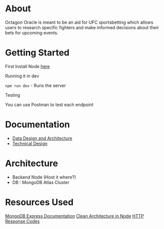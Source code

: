 # About

Octagon Oracle is meant to be an aid for UFC sportsbetting which allows users to research specific fighters and make informed decisions about their bets for upcoming events.

# Getting Started

First Install Node [here](https://nodejs.org/en/download)

Running it in dev

`npm run dev` - Runs the server

Testing

You can use Postman to test each endpoint

# Documentation

- [Data Design and Architecture](./documentation/technical-design.md)
- [Technical Design](./documentation/technical-design.md)

# Architecture

- Backend Node (Host it where?)
- DB : MongoDB Atlas Cluster

# Resources Used

[MongoDB Express Documentation](https://mongodb.github.io/node-mongodb-native/contents.html)
[Clean Architecture in Node](https://medium.com/@ben.dev.io/clean-architecture-in-node-js-39c3358d46f3)
[HTTP Response Codes](https://developer.mozilla.org/en-US/docs/Web/HTTP/Status)
